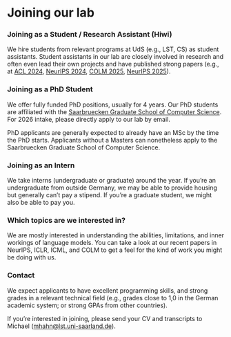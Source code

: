 # Joining our lab

### Joining as a Student / Research Assistant (Hiwi)

We hire students from relevant programs at UdS (e.g., LST, CS) as student assistants.
Student assistants in our lab are closely involved in research and often even lead their own projects and have published strong papers (e.g., at [ACL 2024](https://arxiv.org/abs/2402.09963), [NeurIPS 2024](https://openreview.net/forum?id=eV5YIrJPdy), [COLM 2025](https://arxiv.org/abs/2504.00132), [NeurIPS 2025](https://arxiv.org/abs/2505.21785)).


### Joining  as a PhD Student

We offer fully funded PhD positions, usually for 4 years. 
Our PhD students are affiliated with the [Saarbruecken Graduate School of Computer Science](https://www.graduateschool-computerscience.de/). 
For 2026 intake, please directly apply to our lab by email. <!--, or via [ELLIS](https://ellis.eu/) and [ELIZA](https://eliza.school/).-->

PhD applicants are generally expected to already have an MSc by the time the PhD starts. Applicants without a Masters can nonetheless apply to the Saarbruecken Graduate School of Computer Science.


### Joining  as an Intern

We take interns (undergraduate or graduate) around the year. If you’re an undergraduate from outside Germany, we may be able to provide housing but generally can’t pay a stipend. If you’re a graduate student, we might also be able to pay you.


### Which topics are we interested in?

We are mostly interested in understanding the abilities, limitations, and inner workings of language models. 
You can take a look at our recent papers in NeurIPS, ICLR, ICML, and COLM to get a feel for the kind of work you might be doing with us.


### Contact

We expect applicants to have excellent programming skills, and strong grades in a relevant technical field (e.g., grades close to 1,0 in the German academic system; or strong GPAs from other countries).

If you’re interested in joining, please send your CV and transcripts to Michael (mhahn@lst.uni-saarland.de).



